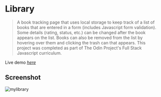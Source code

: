 # Library
> A book tracking page that uses local storage to keep track of a list of books that are entered in a form (includes Javascript form validation). Some details (rating, status, etc.) can be changed after the book appears on the list. Books can also be removed from the list by hovering over them and clicking the trash can that appears. This project was completed as part of The Odin Project's Full Stack Javascript curriculum.

Live demo [_here_](https://cynthem.github.io/Library/)

## Screenshot
![mylibrary](https://user-images.githubusercontent.com/96557009/181852874-56d1d1bb-3be8-469a-9682-baffd6307a6a.png)

